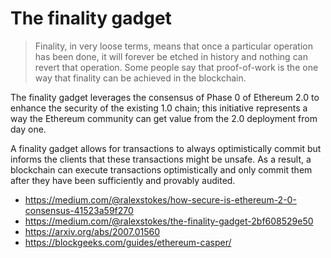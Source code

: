 # The finality gadget

> Finality, in very loose terms, means that once a particular operation has been done, it will forever be etched in history and nothing can revert that operation.
> Some people say that proof-of-work is the one way that finality can be achieved in the blockchain.

The finality gadget leverages the consensus of Phase 0 of Ethereum 2.0 to enhance the security of the existing 1.0 chain; this initiative represents a way the Ethereum community can get value from the 2.0 deployment from day one.

A finality gadget allows for transactions to always optimistically commit but informs the clients that these transactions might be unsafe. As a result, a blockchain can execute transactions optimistically and only commit them after they have been sufficiently and provably audited. 


- https://medium.com/@ralexstokes/how-secure-is-ethereum-2-0-consensus-41523a59f270
- https://medium.com/@ralexstokes/the-finality-gadget-2bf608529e50
- https://arxiv.org/abs/2007.01560
- https://blockgeeks.com/guides/ethereum-casper/

